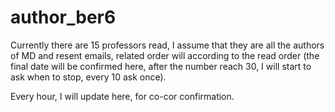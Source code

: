 # author_ber6
Currently there are 15 professors read, I assume that they are all the authors of MD and resent emails, related order will according to the read order (the final date will be confirmed here, after the number reach 30, I will start to ask when to stop, every 10 ask once).

Every hour, I will update here, for co-cor confirmation.
